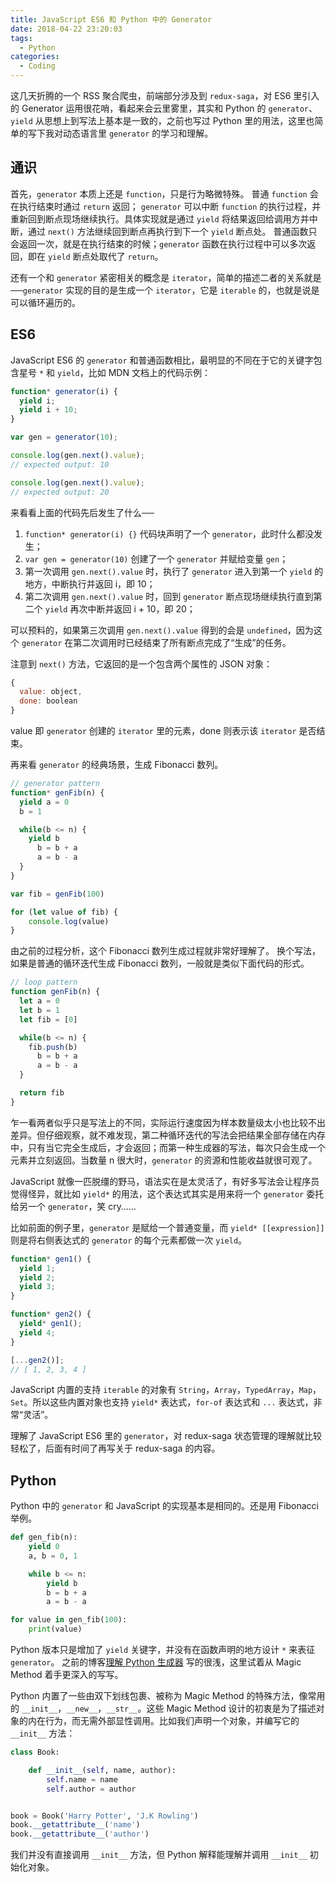 ```yaml
---
title: JavaScript ES6 和 Python 中的 Generator
date: 2018-04-22 23:20:03
tags:
  - Python
categories:
  - Coding
---
```


这几天折腾的一个 RSS 聚合爬虫，前端部分涉及到 `redux-saga`，对 ES6 里引入的 Generator 运用很花哨，看起来会云里雾里，其实和 Python 的 `generator`、`yield` 从思想上到写法上基本是一致的，之前也写过 Python 里的用法，这里也简单的写下我对动态语言里 `generator` 的学习和理解。

<!-- more -->

## 通识
首先，`generator` 本质上还是 `function`，只是行为略微特殊。
普通 `function` 会在执行结束时通过 `return` 返回；
`generator` 可以中断 `function` 的执行过程，并重新回到断点现场继续执行。具体实现就是通过 `yield` 将结果返回给调用方并中断，通过 `next()` 方法继续回到断点再执行到下一个 `yield` 断点处。
普通函数只会返回一次，就是在执行结束的时候；`generator` 函数在执行过程中可以多次返回，即在 `yield` 断点处取代了 `return`。

还有一个和 `generator` 紧密相关的概念是 `iterator`，简单的描述二者的关系就是──`generator` 实现的目的是生成一个 `iterator`，它是 `iterable` 的，也就是说是可以循环遍历的。

## ES6

JavaScript ES6 的 `generator` 和普通函数相比，最明显的不同在于它的关键字包含星号 `*` 和 `yield`，比如 MDN 文档上的代码示例：

```javascript
function* generator(i) {
  yield i;
  yield i + 10;
}

var gen = generator(10);

console.log(gen.next().value);
// expected output: 10

console.log(gen.next().value);
// expected output: 20
```

来看看上面的代码先后发生了什么──
1. `function* generator(i) {}` 代码块声明了一个 `generator`，此时什么都没发生；
2. `var gen = generator(10)` 创建了一个 `generator` 并赋给变量 `gen`；
3. 第一次调用 `gen.next().value` 时，执行了 `generator` 进入到第一个 `yield` 的地方，中断执行并返回 i，即 10；
4. 第二次调用 `gen.next().value` 时，回到 `generator` 断点现场继续执行直到第二个 `yield` 再次中断并返回 i + 10，即 20；

可以预料的，如果第三次调用 `gen.next().value` 得到的会是 `undefined`，因为这个 `generator` 在第二次调用时已经结束了所有断点完成了“生成”的任务。

注意到 `next()` 方法，它返回的是一个包含两个属性的 JSON 对象：

```javascript
{
  value: object,
  done: boolean
}
```

value 即 `generator` 创建的 `iterator` 里的元素，done 则表示该 `iterator` 是否结束。

再来看 `generator` 的经典场景，生成 Fibonacci 数列。

```javascript
// generator pattern
function* genFib(n) {
  yield a = 0
  b = 1

  while(b <= n) {
    yield b
      b = b + a
      a = b - a
  }
}

var fib = genFib(100)

for (let value of fib) {
    console.log(value)
}
```

由之前的过程分析，这个 Fibonacci 数列生成过程就非常好理解了。
换个写法，如果是普通的循环迭代生成 Fibonacci 数列，一般就是类似下面代码的形式。

```javascript
// loop pattern
function genFib(n) {
  let a = 0
  let b = 1
  let fib = [0]

  while(b <= n) {
    fib.push(b)
      b = b + a
      a = b - a
  }

  return fib
}
```

乍一看两者似乎只是写法上的不同，实际运行速度因为样本数量级太小也比较不出差异。但仔细观察，就不难发现，第二种循环迭代的写法会把结果全部存储在内存中，只有当它完全生成后，才会返回；而第一种生成器的写法，每次只会生成一个元素并立刻返回。当数量 n 很大时，`generator` 的资源和性能收益就很可观了。

JavaScript 就像一匹脱缰的野马，语法实在是太灵活了，有好多写法会让程序员觉得怪异，就比如 `yield*` 的用法，这个表达式其实是用来将一个 `generator` 委托给另一个 `generator`，笑 cry……

比如前面的例子里，`generator` 是赋给一个普通变量，而 `yield* [[expression]]` 则是将右侧表达式的 `generator` 的每个元素都做一次 `yield`。

```javascript
function* gen1() {
  yield 1;
  yield 2;
  yield 3;
}

function* gen2() {
  yield* gen1();
  yield 4;
}

[...gen2()];
// [ 1, 2, 3, 4 ]
```

JavaScript 内置的支持 `iterable` 的对象有 `String`，`Array`，`TypedArray`，`Map`，`Set`。所以这些内置对象也支持 `yield*` 表达式，`for-of` 表达式和 `...` 表达式，非常“灵活”。

理解了 JavaScript ES6 里的 `generator`，对 redux-saga 状态管理的理解就比较轻松了，后面有时间了再写关于 redux-saga 的内容。

## Python

Python 中的 `generator` 和 JavaScript 的实现基本是相同的。还是用 Fibonacci 举例。

```python
def gen_fib(n):
    yield 0
    a, b = 0, 1

    while b <= n:
        yield b
        b = b + a
        a = b - a

for value in gen_fib(100):
    print(value)
```

Python 版本只是增加了 `yield` 关键字，并没有在函数声明的地方设计 `*` 来表征 `generator`。
之前的博客[理解 Python 生成器](/2016/10/26/python-generator-guide/) 写的很浅，这里试着从 Magic Method 着手更深入的写写。

Python 内置了一些由双下划线包裹、被称为 Magic Method 的特殊方法，像常用的 `__init__`，`__new__`，`__str__`。这些 Magic Method 设计的初衷是为了描述对象的内在行为，而无需外部显性调用。比如我们声明一个对象，并编写它的 `__init__` 方法：

```python
class Book:

    def __init__(self, name, author):
        self.name = name
        self.author = author


book = Book('Harry Potter', 'J.K Rowling')
book.__getattribute__('name')
book.__getattribute__('author')
```

我们并没有直接调用 `__init__` 方法，但 Python 解释能理解并调用 `__init__` 初始化对象。
